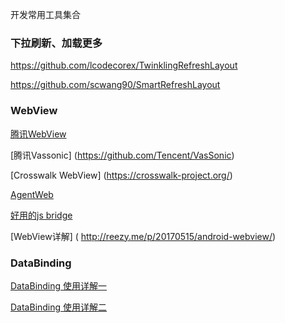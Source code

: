 
开发常用工具集合

### 下拉刷新、加载更多

https://github.com/lcodecorex/TwinklingRefreshLayout

https://github.com/scwang90/SmartRefreshLayout



### WebView
[腾讯WebView](https://x5.tencent.com/tbs/)

[腾讯Vassonic] (https://github.com/Tencent/VasSonic)

[Crosswalk WebView] (https://crosswalk-project.org/)

[AgentWeb](https://github.com/Justson/AgentWeb)

[好用的js bridge](https://github.com/wendux/DSBridge-Android) 

[WebView详解] ( http://reezy.me/p/20170515/android-webview/)

### DataBinding

[DataBinding 使用详解一](http://blog.csdn.net/kong_gu_you_lan/article/details/75628465)

[DataBinding 使用详解二](http://blog.csdn.net/kong_gu_you_lan/article/details/76020050)
